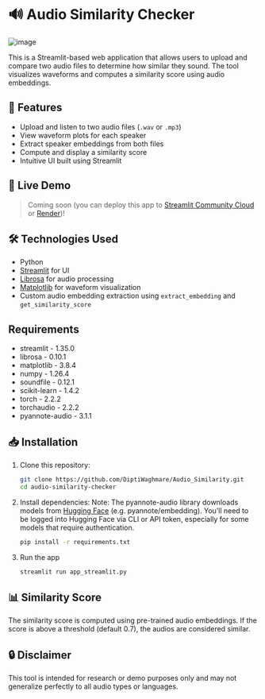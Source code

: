 # 🔊 Audio Similarity Checker
![image](https://github.com/user-attachments/assets/90c437ce-ec07-4610-8cbe-051d04fccc66)

This is a Streamlit-based web application that allows users to upload and compare two audio files to determine how similar they sound. The tool visualizes waveforms and computes a similarity score using audio embeddings.

## 🧠 Features

- Upload and listen to two audio files (`.wav` or `.mp3`)
- View waveform plots for each speaker
- Extract speaker embeddings from both files
- Compute and display a similarity score
- Intuitive UI built using Streamlit

## 🚀 Live Demo

> Coming soon (you can deploy this app to [Streamlit Community Cloud](https://streamlit.io/cloud) or [Render](https://render.com))!

## 🛠️ Technologies Used

- Python
- [Streamlit](https://streamlit.io/) for UI
- [Librosa](https://librosa.org/) for audio processing
- [Matplotlib](https://matplotlib.org/) for waveform visualization
- Custom audio embedding extraction using `extract_embedding` and `get_similarity_score`

## Requirements
- streamlit - 1.35.0
- librosa - 0.10.1
- matplotlib - 3.8.4
- numpy - 1.26.4
- soundfile - 0.12.1
- scikit-learn - 1.4.2
- torch - 2.2.2
- torchaudio - 2.2.2
- pyannote-audio - 3.1.1


## 📥 Installation

1. Clone this repository:
   ```bash
   git clone https://github.com/DiptiWaghmare/Audio_Similarity.git
   cd audio-similarity-checker

2. Install dependencies:
      Note: The pyannote-audio library downloads models from [Hugging Face](https://huggingface.co/) (e.g. pyannote/embedding). You’ll need to be logged into Hugging Face via CLI or API token, especially for some models that require authentication.
   ```bash
   pip install -r requirements.txt

4. Run the app
   ```bash
   streamlit run app_streamlit.py
   
## 📊 Similarity Score

The similarity score is computed using pre-trained audio embeddings. If the score is above a threshold (default 0.7), the audios are considered similar.

## 🔒 Disclaimer

This tool is intended for research or demo purposes only and may not generalize perfectly to all audio types or languages.


